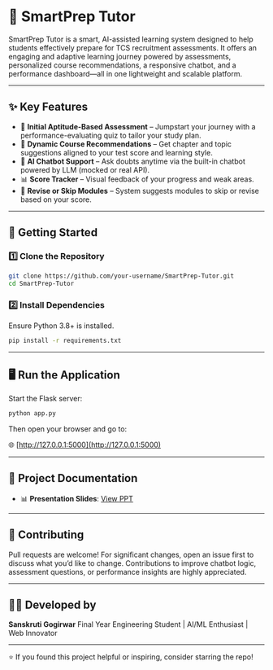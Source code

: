 
# 🎯 SmartPrep Tutor

SmartPrep Tutor is a smart, AI-assisted learning system designed to help students effectively prepare for TCS recruitment assessments. It offers an engaging and adaptive learning journey powered by assessments, personalized course recommendations, a responsive chatbot, and a performance dashboard—all in one lightweight and scalable platform.

---

## ✨ Key Features

- 🧪 **Initial Aptitude-Based Assessment** – Jumpstart your journey with a performance-evaluating quiz to tailor your study plan.
- 🧠 **Dynamic Course Recommendations** – Get chapter and topic suggestions aligned to your test score and learning style.
- 🤖 **AI Chatbot Support** – Ask doubts anytime via the built-in chatbot powered by LLM (mocked or real API).
- 📊 **Score Tracker** – Visual feedback of your progress and weak areas.
- 🔁 **Revise or Skip Modules** – System suggests modules to skip or revise based on your score.

---

## 🚀 Getting Started

### 1️⃣ Clone the Repository

```bash
git clone https://github.com/your-username/SmartPrep-Tutor.git
cd SmartPrep-Tutor
````

### 2️⃣ Install Dependencies

Ensure Python 3.8+ is installed.

```bash
pip install -r requirements.txt
```

---

## 🖥️ Run the Application

Start the Flask server:

```bash
python app.py
```

Then open your browser and go to:

🌐 [http://127.0.0.1:5000](http://127.0.0.1:5000)

---

## 📄 Project Documentation

* 📊 **Presentation Slides**: [View PPT](https://drive.google.com/file/d/your_presentation_link/view?usp=sharing)

---


## 🤝 Contributing

Pull requests are welcome! For significant changes, open an issue first to discuss what you’d like to change. Contributions to improve chatbot logic, assessment questions, or performance insights are highly appreciated.

---

## 👨‍💻 Developed by

**Sanskruti Gogirwar**
Final Year Engineering Student | AI/ML Enthusiast | Web Innovator

---

⭐ If you found this project helpful or inspiring, consider starring the repo!

```

